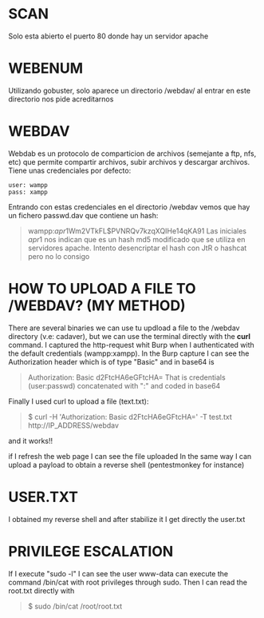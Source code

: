
# SCAN
Solo esta abierto el puerto 80 donde hay un servidor apache

# WEBENUM
Utilizando gobuster, solo aparece un directorio /webdav/ al entrar en este directorio nos pide acreditarnos

# WEBDAV
Webdab es un protocolo de comparticion de archivos (semejante a ftp, nfs, etc) que permite compartir archivos, subir archivos y descargar 
archivos. 
Tiene unas credenciales por defecto: 
```
user: wampp
pass: xampp
```
Entrando con estas credenciales en el directorio /webdav vemos que hay un fichero passwd.dav que contiene un hash:
>wampp:$apr1$Wm2VTkFL$PVNRQv7kzqXQIHe14qKA91
Las iniciales $apr1$ nos indican que es un hash md5 modificado que se utiliza en servidores apache. Intento desencriptar el hash con
JtR o hashcat pero no lo consigo

# HOW TO UPLOAD A FILE TO /WEBDAV? (MY METHOD)

There are several binaries we can use tu updload a file to the /webdav directory (v.e: cadaver), but we can use the terminal directly with 
the **curl** command.
I captured the http-request whit Burp when I authenticated with the default credentials (wampp:xampp). In the Burp capture I can see the Authorization header which is of type "Basic" and in base64 is 
>Authorization: Basic d2FtcHA6eGFtcHA=
That is credentials (user:passwd) concatenated with ":" and coded in base64

Finally I used curl to upload a file (text.txt):
>$ curl -H 'Authorization: Basic d2FtcHA6eGFtcHA=' -T test.txt http://IP_ADDRESS/webdav

and it works!!

if I refresh the web page I can see the file uploaded
In the same way I can upload a payload to obtain a reverse shell (pentestmonkey for instance)

# USER.TXT
I obtained my reverse shell and after stabilize it I get directly the user.txt

# PRIVILEGE ESCALATION
If I execute "sudo -l" I can see the user www-data can execute the command /bin/cat with root privileges through sudo. Then I can read
the root.txt directly with
>$ sudo /bin/cat /root/root.txt
